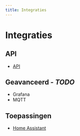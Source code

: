 ```yaml
---
title: Integraties
---
```


# Integraties

## API

* [API](API.md)

## Geavanceerd *- TODO*

* Grafana
* MQTT

## Toepassingen

* [Home Assistant](Home_Assistant.md)
